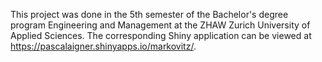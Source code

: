 This project was done in the 5th semester of the Bachelor's degree program Engineering and Management at the ZHAW Zurich University of Applied Sciences.
The corresponding Shiny application can be viewed at https://pascalaigner.shinyapps.io/markovitz/.
